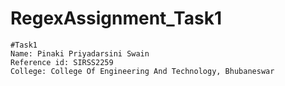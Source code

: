 # RegexAssignment_Task1

    #Task1
    Name: Pinaki Priyadarsini Swain
    Reference id: SIRSS2259
    College: College Of Engineering And Technology, Bhubaneswar
    
